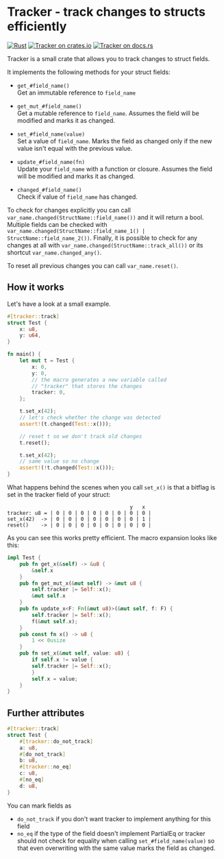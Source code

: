 # Tracker - track changes to structs efficiently

[![Rust](https://github.com/AaronErhardt/Tracker/actions/workflows/rust.yml/badge.svg)](https://github.com/AaronErhardt/Tracker/actions/workflows/rust.yml)
[![Tracker on crates.io](https://img.shields.io/crates/v/tracker)](https://crates.io/crates/tracker)
[![Tracker on docs.rs](https://docs.rs/tracker/badge.svg)](https://docs.rs/tracker)

Tracker is a small crate that allows you to track changes to struct fields.

It implements the following methods for your struct fields:

+ `get_#field_name()`  
  Get an immutable reference to `field_name`

+ `get_mut_#field_name()`  
  Get a mutable reference to `field_name`. Assumes the field will be modified and marks it as changed.

+ `set_#field_name(value)`  
  Set a value of `field_name`. Marks the field as changed only if the new value isn't equal with the previous value.

+ `update_#field_name(fn)`  
  Update your `field_name` with a function or closure. Assumes the field will be modified and marks it as changed.

+ `changed_#field_name()`  
  Check if value of `field_name` has changed.

To check for changes explicitly you can call `var_name.changed(StructName::field_name())` and it will return a bool.
Multiple fields can be checked with `var_name.changed(StructName::field_name_1() | StructName::field_name_2())`.
Finally, it is possible to check for any changes at all with `var_name.changed(StructName::track_all())` or its shortcut
`var_name.changed_any()`.

To reset all previous changes you can call `var_name.reset()`.


## How it works

Let's have a look at a small example.

```rust
#[tracker::track]
struct Test {
    x: u8,
    y: u64,
}

fn main() {
    let mut t = Test {
        x: 0,
        y: 0,
        // the macro generates a new variable called
        // "tracker" that stores the changes
        tracker: 0,
    };

    t.set_x(42);
    // let's check whether the change was detected
    assert!(t.changed(Test::x()));

    // reset t so we don't track old changes
    t.reset();

    t.set_x(42);
    // same value so no change
    assert!(!t.changed(Test::x()));
}
```

What happens behind the scenes when you call `set_x()` is that a bitflag is set in the tracker field of your struct:

```
                                        y   x
tracker: u8 = | 0 | 0 | 0 | 0 | 0 | 0 | 0 | 0 |
set_x(42)  -> | 0 | 0 | 0 | 0 | 0 | 0 | 0 | 1 |
reset()    -> | 0 | 0 | 0 | 0 | 0 | 0 | 0 | 0 |
```

As you can see this works pretty efficient.
The macro expansion looks like this:

```rust
impl Test {
    pub fn get_x(&self) -> &u8 {
        &self.x
    }
    pub fn get_mut_x(&mut self) -> &mut u8 {
        self.tracker |= Self::x();
        &mut self.x
    }
    pub fn update_x<F: Fn(&mut u8)>(&mut self, f: F) {
        self.tracker |= Self::x();
        f(&mut self.x);
    }
    pub const fn x() -> u8 {
        1 << 0usize
    }
    pub fn set_x(&mut self, value: u8) {
        if self.x != value {
        self.tracker |= Self::x();
        }
        self.x = value;
    }
}
```

## Further attributes

```rust
#[tracker::track]
struct Test {
    #[tracker::do_not_track]
    a: u8,
    #[do_not_track]
    b: u8,
    #[tracker::no_eq]
    c: u8,
    #[no_eq]
    d: u8,
}
```

You can mark fields as

+ `do_not_track` if you don't want tracker to implement anything for this field
+ `no_eq` if the type of the field doesn't implement PartialEq or tracker should not check for equality when calling `set_#field_name(value)` 
so that even overwriting with the same value marks the field as changed.
